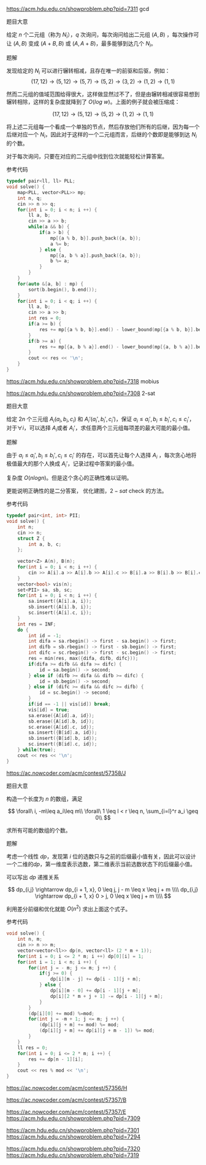 https://acm.hdu.edu.cn/showproblem.php?pid=7311 gcd

题目大意

给定 $n$ 个二元组（称为 $N_i$），$q$ 次询问，每次询问给出二元组 $(A, B)$ ，每次操作可让 $(A, B)$ 变成 $(A + B, B)$ 或 $(A, A + B)$，最多能够到达几个 $N_i$。

题解

发现给定的 $N_i$ 可以进行辗转相减，且存在唯一的前驱和后驱，例如：
$$
    (17, 12) \rightarrow (5, 12) \rightarrow (5, 7) \rightarrow (5, 2) \rightarrow (3,2) \rightarrow (1, 2) \rightarrow (1, 1)
$$

然而二元组的值域范围给得很大，这样做显然过不了，但是由辗转相减很容易想到辗转相除，这样的复杂度就降到了 $O(log\ w)$。上面的例子就会被压缩成：

$$
    (17, 12) \rightarrow (5, 12) \rightarrow (5, 2) \rightarrow (1, 2) \rightarrow (1, 1)
$$

将上述二元组每一个看成一个单独的节点，然后存放他们所有的后继，因为每一个后继对应一个 $N_i$，因此对于这样的一个二元组而言，后继的个数即是能够到达 $N_i$ 的个数。

对于每次询问，只要在对应的二元组中找到位次就能轻松计算答案。

参考代码

```cpp
typedef pair<ll, ll> PLL;
void solve() {
    map<PLL, vector<PLL>> mp;
    int n, q;
    cin >> n >> q;
    for(int i = 0; i < n; i ++) {
        ll a, b;
        cin >> a >> b;
        while(a && b) {
            if(a > b) {
                mp[{a % b, b}].push_back({a, b});
                a %= b;
            } else {
                mp[{a, b % a}].push_back({a, b});
                b %= a;
            }
        }
    }
    for(auto &[a, b] : mp) {
        sort(b.begin(), b.end());
    }
    for(int i = 0; i < q; i ++) {
        ll a, b;
        cin >> a >> b;
        int res = 0;
        if(a >= b) {
            res += mp[{a % b, b}].end() - lower_bound(mp[{a % b, b}].begin(), mp[{a % b, b}].end(), make_pair(a, b));
        } 
        if(b >= a) {
            res += mp[{a, b % a}].end() - lower_bound(mp[{a, b % a}].begin(), mp[{a, b % a}].end(), make_pair(a, b));
        }
        cout << res << '\n';
    }
}
```

https://acm.hdu.edu.cn/showproblem.php?pid=7318 mobius

https://acm.hdu.edu.cn/showproblem.php?pid=7308 2-sat

题目大意

给定 $2n$ 个三元组 $A_i(a_i,b_i,c_i)$ 和 $A_i'(a_i',b_i',c_i')$，保证 $a_i \leq a_i', b_i \leq b_i', c_i \leq c_i'$，对于$\forall i$，可以选择 $A_i$或者 $A_i'$，求任意两个三元组每项差的最大可能的最小值。

题解

由于 $a_i \leq a_i', b_i \leq b_i', c_i \leq c_i'$ 的存在，可以首先让每个人选择 $A_i$ ，每次贪心地将极值最大的那个人换成 $A_i'$，记录过程中答案的最小值。

复杂度 $O(n log n)$。但是这个贪心的正确性难以证明。

更能说明正确性的是二分答案， 优化建图，$2-sat$ check 的方法。

参考代码

```cpp
typedef pair<int, int> PII;
void solve() {
    int n;
    cin >> n;
    struct Z {
        int a, b, c;
    };
    
    vector<Z> A(n), B(n);
    for(int i = 0; i < n; i ++) {
        cin >> A[i].a >> A[i].b >> A[i].c >> B[i].a >> B[i].b >> B[i].c;
    }
    vector<bool> vis(n);
    set<PII> sa, sb, sc;
    for(int i = 0; i < n; i ++) {
        sa.insert({A[i].a, i});
        sb.insert({A[i].b, i});
        sc.insert({A[i].c, i});
    }
    int res = INF;
    do {
        int id = -1;
        int difa = sa.rbegin() -> first - sa.begin() -> first;
        int difb = sb.rbegin() -> first - sb.begin() -> first;
        int difc = sc.rbegin() -> first - sc.begin() -> first;
        res = min(res, max({difa, difb, difc}));
        if(difa >= difb && difa >= difc) {
            id = sa.begin() -> second;
        } else if (difb >= difa && difb >= difc) {
            id = sb.begin() -> second;
        } else if (difc >= difa && difc >= difb) {
            id = sc.begin() -> second;
        }
        if(id == -1 || vis[id]) break;
        vis[id] = true;
        sa.erase({A[id].a, id});
        sb.erase({A[id].b, id});
        sc.erase({A[id].c, id});
        sa.insert({B[id].a, id});
        sb.insert({B[id].b, id});
        sc.insert({B[id].c, id});
    } while(true);
    cout << res << '\n';
}
```

https://ac.nowcoder.com/acm/contest/57358/J

题目大意

构造一个长度为 $n$ 的数组，满足

$$
    \forall\ i, -m\leq a_i\leq m\\
    \forall\ 1 \leq l < r \leq n, \sum_{i=l}^r a_i \geq 0\\
$$

求所有可能的数组的个数。

题解

考虑一个线性 $dp$，发现第 $i$ 位的选数只与之前的后缀最小值有关，因此可以设计一个二维的$dp$，第一维度表示选数，第二维表示当前选数状态下的后缀最小值。

可以写出 $dp$ 递推关系

$$
    dp_{i,j} \rightarrow dp_{i + 1, x}, 0 \leq j, j - m \leq x \leq j + m \\\\
    dp_{i,j} \rightarrow dp_{i + 1, x} 0 > j, 0 \leq x \leq j + m \\\\
$$

利用差分前缀和优化就能 $O(n^2)$ 求出上面这个式子。

参考代码

```cpp
void solve() {
    int n, m;
    cin >> n >> m;
    vector<vector<ll>> dp(n, vector<ll> (2 * m + 1));
    for(int i = 0; i <= 2 * m; i ++) dp[0][i] = 1;
    for(int i = 1; i < n; i ++) {
        for(int j = - m; j <= m; j ++) {
            if(j >= 0) {
                dp[i][m - j] += dp[i - 1][j + m];
            } else {
                dp[i][m - 0] += dp[i - 1][j + m];
                dp[i][2 * m + j + 1] -= dp[i - 1][j + m];
            }
        }
        (dp[i][0] += mod) %=mod;
        for(int j = -m + 1; j <= m; j ++) {
            (dp[i][j + m] += mod) %= mod;
            (dp[i][j + m] += dp[i][j + m - 1]) %= mod;
        }
    }
    ll res = 0;
    for(int i = 0; i <= 2 * m; i ++) {
        res += dp[n - 1][i];
    }
    cout << res % mod << '\n';
}
```


https://ac.nowcoder.com/acm/contest/57356/H

https://ac.nowcoder.com/acm/contest/57357/B

https://ac.nowcoder.com/acm/contest/57357/E
https://acm.hdu.edu.cn/showproblem.php?pid=7309

https://acm.hdu.edu.cn/showproblem.php?pid=7301
https://acm.hdu.edu.cn/showproblem.php?pid=7294

https://acm.hdu.edu.cn/showproblem.php?pid=7320
https://acm.hdu.edu.cn/showproblem.php?pid=7319

